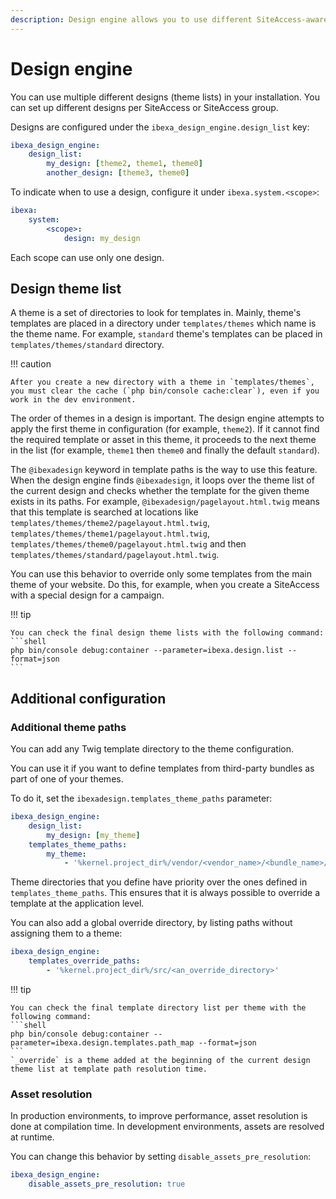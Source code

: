 ```yaml
---
description: Design engine allows you to use different SiteAccess-aware themes in your site.
---
```


# Design engine

You can use multiple different designs (theme lists) in your installation.
You can set up different designs per SiteAccess or SiteAccess group.

Designs are configured under the `ibexa_design_engine.design_list` key:

``` yaml
ibexa_design_engine:
    design_list:
        my_design: [theme2, theme1, theme0]
        another_design: [theme3, theme0]
```

To indicate when to use a design, configure it under `ibexa.system.<scope>`:

``` yaml
ibexa:
    system:
        <scope>:
            design: my_design
```

Each scope can use only one design.

## Design theme list

A theme is a set of directories to look for templates in. Mainly, theme's templates are placed in a directory under `templates/themes` which name is the theme name.
For example, `standard` theme's templates can be placed in `templates/themes/standard` directory.

!!! caution

    After you create a new directory with a theme in `templates/themes`,
    you must clear the cache (`php bin/console cache:clear`), even if you work in the dev environment.

The order of themes in a design is important.
The design engine attempts to apply the first theme in configuration (for example, `theme2`).
If it cannot find the required template or asset in this theme, it proceeds to the next theme in the list (for example, `theme1` then `theme0` and finally the default `standard`).

The `@ibexadesign` keyword in template paths is the way to use this feature.
When the design engine finds `@ibexadesign`, it loops over the theme list of the current design and checks whether the template for the given theme exists in its paths.
For example, `@ibexadesign/pagelayout.html.twig` means that this template is searched at locations like `templates/themes/theme2/pagelayout.html.twig`, `templates/themes/theme1/pagelayout.html.twig`, `templates/themes/theme0/pagelayout.html.twig` and then `templates/themes/standard/pagelayout.html.twig`.

You can use this behavior to override only some templates from the main theme of your website.
Do this, for example, when you create a SiteAccess with a special design for a campaign.

!!! tip

    You can check the final design theme lists with the following command:
    ```shell
    php bin/console debug:container --parameter=ibexa.design.list --format=json
    ```

## Additional configuration

### Additional theme paths

You can add any Twig template directory to the theme configuration.

You can use it if you want to define templates from third-party bundles as part of one of your themes.

To do it, set the `ibexadesign.templates_theme_paths` parameter:

``` yaml
ibexa_design_engine:
    design_list:
        my_design: [my_theme]
    templates_theme_paths:
        my_theme:
            - '%kernel.project_dir%/vendor/<vendor_name>/<bundle_name>/Resources/views'
```

Theme directories that you define have priority over the ones defined in `templates_theme_paths`.
This ensures that it is always possible to override a template at the application level.

You can also add a global override directory, by listing paths without assigning them to a theme:

``` yaml
ibexa_design_engine:
    templates_override_paths:
        - '%kernel.project_dir%/src/<an_override_directory>'
```

!!! tip

    You can check the final template directory list per theme with the following command:
    ```shell
    php bin/console debug:container --parameter=ibexa.design.templates.path_map --format=json
    ```
    `_override` is a theme added at the beginning of the current design theme list at template path resolution time.

### Asset resolution

In production environments, to improve performance, asset resolution is done at compilation time.
In development environments, assets are resolved at runtime.

You can change this behavior by setting `disable_assets_pre_resolution`:

``` yaml
ibexa_design_engine:
    disable_assets_pre_resolution: true
```
